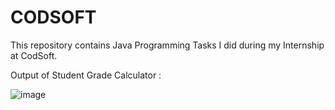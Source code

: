 # CODSOFT
This repository contains Java Programming Tasks I did during my Internship at CodSoft.

Output of Student Grade Calculator : 

![image](https://github.com/user-attachments/assets/02dc72ed-e4b8-4487-987f-6a7c812678ed)



